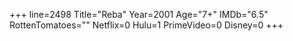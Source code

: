 +++
line=2498
Title="Reba"
Year=2001
Age="7+"
IMDb="6.5"
RottenTomatoes=""
Netflix=0
Hulu=1
PrimeVideo=0
Disney=0
+++


